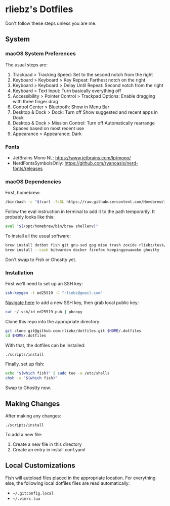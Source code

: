 # rliebz's Dotfiles

Don't follow these steps unless you are me.

## System

### macOS System Preferences

The usual steps are:

1. Trackpad > Tracking Speed: Set to the second notch from the right
1. Keyboard > Keyboard > Key Repeat: Farthest notch on the right
1. Keyboard > Keyboard > Delay Until Repeat: Second notch from the right
1. Keyboard > Text Input: Turn basically everything off
1. Accessibility > Pointer Control > Trackpad Options: Enable dragging with
   three finger drag
1. Control Center > Bluetooth: Show in Menu Bar
1. Desktop & Dock > Dock: Turn off Show suggested and recent apps in Dock
1. Desktop & Dock > Mission Control: Turn off Automatically rearrange Spaces
   based on most recent use
1. Appearance > Appearance: Dark

### Fonts

- JetBrains Mono NL: <https://www.jetbrains.com/lp/mono/>
- NerdFontsSymbolsOnly: <https://github.com/ryanoasis/nerd-fonts/releases>

### macOS Dependencies

First, homebrew:

```bash
/bin/bash -c "$(curl -fsSL https://raw.githubusercontent.com/Homebrew/install/HEAD/install.sh)"
```

Follow the eval instruction in terminal to add it to the path temporarily. It
probably looks like this:

```bash
eval "$(/opt/homebrew/bin/brew shellenv)"
```

To install all the usual software:

```bash
brew install dotbot fish git gnu-sed gpg mise trash zoxide rliebz/tusk/tusk
brew install --cask bitwarden docker firefox keepingyouawake ghostty
```

Don't swap to Fish or Ghostty yet.

### Installation

First we'll need to set up an SSH key:

```bash
ssh-keygen -t ed25519 -C "rliebz@gmail.com"
```

[Navigate here][github-ssh] to add a new SSH key, then grab local public key:

```bash
cat ~/.ssh/id_ed25519.pub | pbcopy
```

Clone this repo into the appropriate directory:

```bash
git clone git@github.com:rliebz/dotfiles.git $HOME/.dotfiles
cd $HOME/.dotfiles
```

With that, the dotfiles can be installed:

```bash
./scripts/install
```

Finally, set up fish:

```bash
echo "$(which fish)" | sudo tee -a /etc/shells
chsh -s "$(which fish)"
```

Swap to Ghostty now.

## Making Changes

After making any changes:

```fish
./scripts/install
```

To add a new file:

1. Create a new file in this directory
1. Create an entry in install.conf.yaml

## Local Customizations

Fish will autoload files placed in the appropriate location. For everything
else, the following local dotfiles files are read automatically:

- `~/.gitconfig.local`
- `~/.vimrc.lua`

[github-ssh]: https://github.com/settings/ssh/new
